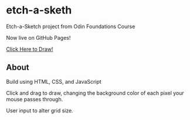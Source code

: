 # etch-a-sketh
Etch-a-Sketch project from Odin Foundations Course

Now live on GitHub Pages!

[Click Here to Draw!](https://keith-flynn.github.io/etch-a-sketh/)

## About

Build using HTML, CSS, and JavaScript

Click and drag to draw, changing the background color of each pixel your mouse passes through.

User input to alter grid size.
